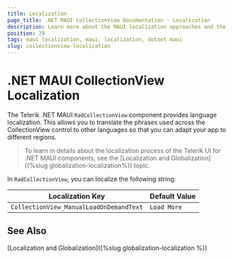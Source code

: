 ```yaml
---
title: Localization
page_title: .NET MAUI CollectionView Documentation - Localization
description: Learn more about the MAUI localization approaches and the common picker keys supported by the Telerik UI for .NET MAUI CollectionView component.
position: 29
tags: maui localization, maui, localization, dotnet maui
slug: collectionview-localization
---
```


# .NET MAUI CollectionView Localization

The Telerik .NET MAUI `RadCollectionView` component provides language localization. This allows you to translate the phrases used across the CollectionView control to other languages so that you can adapt your app to different regions.

> To learn in details about the localization process of the Telerik UI for .NET MAUI components, see the [Localization and Globalization]({%slug globalization-localization%}) topic.

In `RadCollectionView`, you can localize the following string:

| Localization Key | Default Value |
| -----------------| ------------- |
| `CollectionView_ManualLoadOnDemandText` | `Load More` | 

## See Also

[Localization and Globalization]({%slug globalization-localization %})

